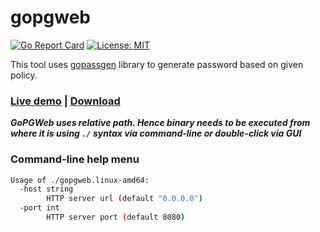 # gopgweb

[![Go Report Card](https://goreportcard.com/badge/github.com/sayanarijit/gopgweb)](https://goreportcard.com/report/github.com/sayanarijit/gopgweb)
[![License: MIT](https://img.shields.io/badge/License-MIT-yellow.svg)](https://github.com/sayanarijit/gopgweb/blob/master/LICENSE)

This tool uses [gopassgen](https://github.com/sayanarijit/gopassgen) library to generate password based on given policy.

### [Live demo](https://gopgweb.herokuapp.com) | [Download](https://github.com/sayanarijit/gopgweb/archive/master.zip)

***GoPGWeb uses relative path. Hence binary needs to be executed from where it is using `./` syntax via command-line or double-click via GUI***

### Command-line help menu

```bash
Usage of ./gopgweb.linux-amd64:
  -host string
        HTTP server url (default "0.0.0.0")
  -port int
        HTTP server port (default 8080)
```
